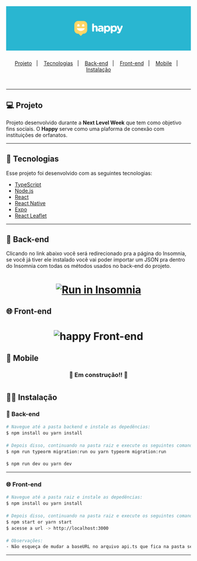<h1 align="center">
  <img alt="Happy" title="#delicinha" src=".github/Happy.png" width="700px" />
</h1>

<p align="center">
  <a href="#-projeto">Projeto</a>&nbsp;&nbsp;&nbsp;|&nbsp;&nbsp;&nbsp;
  <a href="#-tecnologias">Tecnologias</a>&nbsp;&nbsp;&nbsp;|&nbsp;&nbsp;&nbsp;
  <a href="#-back-end">Back-end</a>&nbsp;&nbsp;&nbsp;|&nbsp;&nbsp;&nbsp;
  <a href="#-front-end">Front-end</a>&nbsp;&nbsp;&nbsp;|&nbsp;&nbsp;&nbsp;
  <a href="#-mobile">Mobile</a>&nbsp;&nbsp;&nbsp;|&nbsp;&nbsp;&nbsp;
  <a href="#-instalação">Instalação</a>
</p>

<br>

---

## 💻 Projeto

Projeto desenvolvido durante a <strong>Next Level Week</strong> que tem como objetivo fins sociais.
O <strong>Happy</strong> serve como uma plaforma de conexão com instituições de orfanatos.

---

## 🚀 Tecnologias

Esse projeto foi desenvolvido com as seguintes tecnologias:

- [TypeScript](https://www.typescriptlang.org/)
- [Node.js](https://nodejs.org/en/)
- [React](https://reactjs.org)
- [React Native](https://facebook.github.io/react-native/)
- [Expo](https://expo.io/)
- [React Leaflet](https://react-leaflet.js.org/)

---

## 🔨 Back-end

Clicando no link abaixo você será redirecionado pra a página do Insomnia, se você já tiver ele instalado você vai poder importar um JSON pra dentro do Insomnia com todas os métodos usados no back-end do projeto.

<h1 align="center">
<a href="https://insomnia.rest/run/?label=Happy-API&uri=https://github.com/ziguirifow/happy-nlw/blob/main/backend/Happy-Insomnia.json" target="_blank" rel="noopener noreferrer"><img src="https://insomnia.rest/images/run.svg" alt="Run in Insomnia"></a>
</h1>

## 🌐 Front-end

<h1 align="center">
    <img alt="happy Front-end" title="#delicinha" src=".github/happy-front-end.gif" />
</h1>

## 📱 Mobile

<h3 align="center"> 🚧 Em construção!! 🚧 </h3>
<h1 align="center">
   <!-- <img alt="happy Mobile" title="#delicinha" src="#" width="250px" /> -->
</h1>

## 👨‍💻 Instalação

### 🔨 Back-end

```bash
# Navegue até a pasta backend e instale as depedências:
$ npm install ou yarn install

# Depois disso, continuando na pasta raiz e execute os seguintes comandos:
$ npm run typeorm migration:run ou yarn typeorm migration:run

$ npm run dev ou yarn dev
```

---

### 🌐 Front-end

```bash
# Navegue até a pasta raiz e instale as depedências:
$ npm install ou yarn install

# Depois disso, continuando na pasta raiz e execute os seguintes comandos:
$ npm start or yarn start
$ acesse a url -> http://localhost:3000

# Observações:
- Não esqueça de mudar a baseURL no arquivo api.ts que fica na pasta service ip da sua máquina.
```

---

<!-- ### 📱 Mobile

```bash
# Navegue até a pasta mobile e instale as depedências:
$ npm install ou yarn install

# Execute o seguinte comando - somente para Android:
$ expo start

# Observações:
- Não esqueça de mudar a baseURL no arquivo api.ts das pastas web e mobile para o ip da sua máquina caso queira testar o aplicativo mobile no seu dispositivo físico.
``` -->
